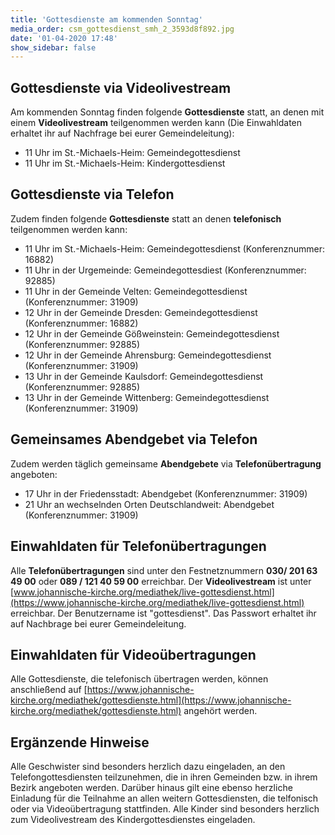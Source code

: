 ```yaml
---
title: 'Gottesdienste am kommenden Sonntag'
media_order: csm_gottesdienst_smh_2_3593d8f892.jpg
date: '01-04-2020 17:48'
show_sidebar: false
---
```


## Gottesdienste via Videolivestream
Am kommenden Sonntag finden folgende **Gottesdienste** statt, an denen mit einem **Videolivestream** teilgenommen werden kann (Die Einwahldaten erhaltet ihr auf Nachfrage bei eurer Gemeindeleitung):
* 11 Uhr im St.-Michaels-Heim: Gemeindegottesdienst
* 11 Uhr im St.-Michaels-Heim: Kindergottesdienst

## Gottesdienste via Telefon
Zudem finden folgende **Gottesdienste** statt an denen **telefonisch** teilgenommen werden kann:
* 11 Uhr im St.-Michaels-Heim: Gemeindegottesdienst (Konferenznummer: 16882)
* 11 Uhr in der Urgemeinde: Gemeindegottesdiest (Konferenznummer: 92885)
* 11 Uhr in der Gemeinde Velten: Gemeindegottesdienst (Konferenznummer: 31909)
* 12 Uhr in der Gemeinde Dresden: Gemeindegottesdienst (Konferenznummer: 16882)
* 12 Uhr in der Gemeinde Gößweinstein: Gemeindegottesdienst (Konferenznummer: 92885)
* 12 Uhr in der Gemeinde Ahrensburg: Gemeindegottesdienst (Konferenznummer: 31909)
* 13 Uhr in der Gemeinde Kaulsdorf: Gemeindegottesdienst (Konferenznummer: 92885)
* 13 Uhr in der Gemeinde Wittenberg: Gemeindegottesdienst (Konferenznummer: 31909)

## Gemeinsames Abendgebet via Telefon
Zudem werden täglich gemeinsame **Abendgebete** via **Telefonübertragung** angeboten:
* 17 Uhr in der Friedensstadt: Abendgebet (Konferenznummer: 31909)
* 21 Uhr an wechselnden Orten Deutschlandweit: Abendgebet (Konferenznummer: 31909)

## Einwahldaten für Telefonübertragungen
Alle **Telefonübertragungen** sind unter den Festnetznummern **030/ 201 63 49 00** oder **089 / 121 40 59 00** erreichbar.
Der **Videolivestream** ist unter [www.johannische-kirche.org/mediathek/live-gottesdienst.html](https://www.johannische-kirche.org/mediathek/live-gottesdienst.html) erreichbar. Der Benutzername ist "gottesdienst". Das Passwort erhaltet ihr auf Nachbrage bei eurer Gemeindeleitung.

## Einwahldaten für Videoübertragungen
Alle Gottesdienste, die telefonisch übertragen werden, können anschließend auf [https://www.johannische-kirche.org/mediathek/gottesdienste.html](https://www.johannische-kirche.org/mediathek/gottesdienste.html) angehört werden.

## Ergänzende Hinweise 
Alle Geschwister sind besonders herzlich dazu eingeladen, an den Telefongottesdiensten teilzunehmen, die in ihren Gemeinden bzw. in ihrem Bezirk angeboten werden. Darüber hinaus gilt eine ebenso herzliche Einladung für die Teilnahme an allen weitern Gottesdiensten, die telfonisch oder via Videoübertragung stattfinden. Alle Kinder sind besonders herzlich zum Videolivestream des Kindergottesdienstes eingeladen.
